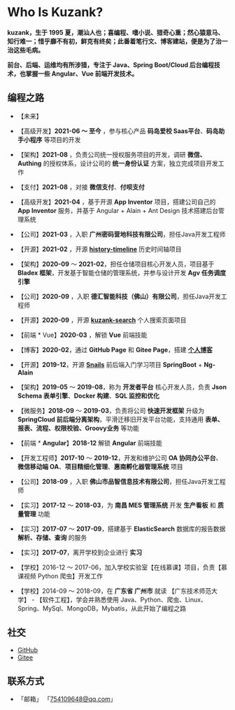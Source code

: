 # Who Is Kuzank?

**kuzank，生于 1995 夏，潮汕人也；喜编程、嗜小说、猎奇心重；然心猿意马、知行难一；惜乎靡不有初，鲜克有终矣；此番着笔行文、博客建站，便是为了治一治这些毛病。**

**前台、后端、运维均有所涉猎，专注于 Java、Spring Boot/Cloud 后台编程技术，也掌握一些 Angular、Vue 前端开发技术。**


## 编程之路

* 【未来】

* 【高级开发】**2021-06 ～ 至今** ，参与核心产品 **码岛爱校 Saas平台**、**码岛助手小程序** 等项目的开发

* 【架构】**2021-08** ，负责公司统一授权服务项目的开发，调研 **微信、Authing** 的授权体系，设计公司的 **统一身份认证** 方案，独立完成项目开发工作

* 【支付】**2021-08** ，对接 **微信支付**、**付呗支付** 

* 【高级开发】**2021-04** ，基于开源 **App Inventor** 项目，搭建公司自己的 **App Inventor** 服务，并基于 Angular + Alain + Ant Design 技术搭建后台管理系统

* 【公司】**2021-03** ，入职 **广州密码营地科技有限公司**，担任Java开发工程师

* 【开源】**2021-02** ，开源 [**history-timeline**](https://kuzank.com/history-timeline/) 历史时间轴项目

* 【架构】**2020-09** ～ **2021-02**，担任仓储项目核心开发人员，项目基于 **Bladex 框架**，开发基于智能仓储的管理系统，并参与设计开发 **Agv 任务调度引擎**

* 【公司】**2020-09** ，入职 **德汇智能科技（佛山）有限公司**，担任Java开发工程师

* 【开源】**2020-09** ，开源 [**kuzank-search**](https://kuzank.com/kuzank-search/) 个人搜索页面项目

* 【前端 * Vue】**2020-03** ，解锁 **Vue** 前端技能

* 【博客】**2020-02**，通过 **GitHub Page** 和 **Gitee Page**，搭建 [**个人博客**](https://kuzank.com/)

* 【开源】**2019-12**，开源 [**Snails**](https://github.com/kuzank/snails) 前后端入门学习项目 **SpringBoot** + **Ng-Alain** 

* 【架构】**2019-05** ～ **2019-08**，称为 **开发者平台** 核心开发人员，负责 **Json Schema 表单引擎**、**Docker 构建**、**SQL 监控和优化** 

* 【微服务】**2018-09** ～ **2019-03**，负责将公司 **快速开发框架** 升级为 **SpringCloud 前后端分离架构**，平滑迁移旧开发平台功能，支持通用 **表单、报表、流程、权限校验、Groovy业务** 等功能

* 【前端 * **Angular**】**2018-12** 解锁 **Angular** 前端技能

* 【开发工程师】**2017-10** ～ **2019-12**，开发和维护公司 **OA 协同办公平台**、**微信移动端 OA**、**项目精细化管理**、**惠南孵化器管理系统** 项目

* 【公司】**2018-09** ，入职 **佛山市品智信息技术有限公司**，担任Java开发工程师

* 【实习】**2017-12** ～ **2018-03**，为 **南昌 MES 管理系统** 开发 **生产看板** 和 **质量管理** 功能

* 【实习】**2017-07** ～ **2017-09**，搭建基于 **ElasticSearch** 数据库的报告数据 **解析、存储、查询** 的服务

* 【实习】**2017-07**，离开学校到企业进行 **实习**

* 【学校】2016-12 ～ 2017-06，加入学校实验室【在线慕课】项目，负责【慕课视频 Python 爬虫】开发工作

* 【学校】2014-09 ～ 2018-09，在 **广东省 广州市** 就读 【广东技术师范大学】 - 【软件工程】，学会并熟悉使用 Java、Python、爬虫、Linux、Spring、MySql、MongoDB，Mybatis，从此开始了编程之路


## 社交

* [ GitHub ](https://github.com/kuzank)
* [ Gitee ](https://gitee.com/kuzank)


## 联系方式

* 「邮箱」 「754109648@qq.com」

